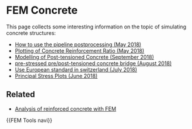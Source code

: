 # FEM Concrete
  This page collects some interesting information on the topic of simulating concrete structures:

-   [How to use the pipeline postprocessing (May 2018)](https://forum.freecadweb.org/viewtopic.php?f=18&t=28635)
-   [Plotting of Concrete Reinforcement Ratio (May 2018)](https://forum.freecadweb.org/viewtopic.php?f=18&t=28821)
-   [Modelling of Post-tensioned Concrete (September 2018)](https://forum.freecadweb.org/viewtopic.php?f=18&t=30697)
-   [pre-stressed pre/post-tensioned concrete bridge (August 2018)](https://forum.freecadweb.org/viewtopic.php?f=18&t=30286)
-   [Use European standard in switzerland (July 2018)](https://forum.freecadweb.org/viewtopic.php?f=18&t=29930)
-   [Principal Stress Plots (June 2018)](https://forum.freecadweb.org/viewtopic.php?f=18&t=29381)

## Related

-   [Analysis of reinforced concrete with FEM](Analysis_of_reinforced_concrete_with_FEM.md)

 {{FEM Tools navi}} 
